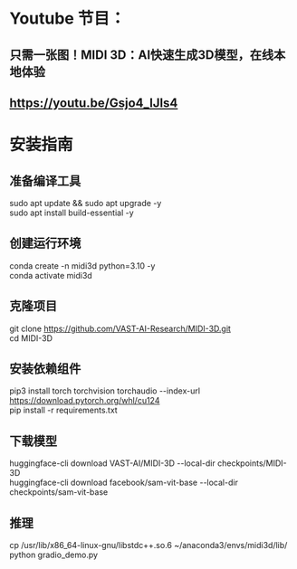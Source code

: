 # Youtube 节目：
## 只需一张图！MIDI 3D：AI快速生成3D模型，在线本地体验
## https://youtu.be/Gsjo4_lJIs4

# 安装指南

## 准备编译工具
sudo apt update && sudo apt upgrade -y  
sudo apt install build-essential -y  

## 创建运行环境
conda create -n midi3d python=3.10 -y  
conda activate midi3d  

## 克隆项目
git clone https://github.com/VAST-AI-Research/MIDI-3D.git  
cd MIDI-3D  

## 安装依赖组件
pip3 install torch torchvision torchaudio --index-url https://download.pytorch.org/whl/cu124  
pip install -r requirements.txt  

## 下载模型
huggingface-cli download VAST-AI/MIDI-3D --local-dir checkpoints/MIDI-3D  
huggingface-cli download facebook/sam-vit-base --local-dir checkpoints/sam-vit-base  

## 推理 
cp /usr/lib/x86_64-linux-gnu/libstdc++.so.6 ~/anaconda3/envs/midi3d/lib/  
python gradio_demo.py  










